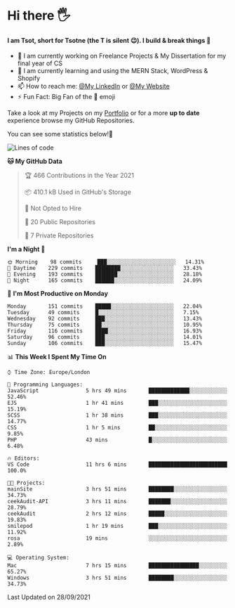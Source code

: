 # Hi there :raised_hand_with_fingers_splayed:
#### I am Tsot, short for Tsotne (the T is silent :wink:). I build & break things :space_invader:
- :telescope: I am currently working on Freelance Projects & My Dissertation for my final year of CS
- :seedling: I am currently learning and using the MERN Stack, WordPress & Shopify
- :mailbox: How to reach me: [@My LinkedIn](https://www.linkedin.com/in/tsotne-gvadzabia/) or [@My Website](https://tsotnegvadzabia.me/contact)
- :zap: Fun Fact: Big Fan of the :space_invader: emoji

Take a look at my Projects on my [Portfolio](https://tsotne.co.uk/) or for a more **up to date** experience browse my GitHub Repositories.

You can see some statistics below!:space_invader:
<!--START_SECTION:waka-->
![Lines of code](https://img.shields.io/badge/From%20Hello%20World%20I%27ve%20Written-3.5%20million%20lines%20of%20code-blue)

**🐱 My GitHub Data** 

> 🏆 466 Contributions in the Year 2021
 > 
> 📦 410.1 kB Used in GitHub's Storage 
 > 
> 🚫 Not Opted to Hire
 > 
> 📜 20 Public Repositories 
 > 
> 🔑 7 Private Repositories  
 > 
**I'm a Night 🦉** 

```text
🌞 Morning    98 commits     ███░░░░░░░░░░░░░░░░░░░░░░   14.31% 
🌆 Daytime    229 commits    ████████░░░░░░░░░░░░░░░░░   33.43% 
🌃 Evening    193 commits    ███████░░░░░░░░░░░░░░░░░░   28.18% 
🌙 Night      165 commits    ██████░░░░░░░░░░░░░░░░░░░   24.09%

```
📅 **I'm Most Productive on Monday** 

```text
Monday       151 commits    █████░░░░░░░░░░░░░░░░░░░░   22.04% 
Tuesday      49 commits     █░░░░░░░░░░░░░░░░░░░░░░░░   7.15% 
Wednesday    92 commits     ███░░░░░░░░░░░░░░░░░░░░░░   13.43% 
Thursday     75 commits     ██░░░░░░░░░░░░░░░░░░░░░░░   10.95% 
Friday       116 commits    ████░░░░░░░░░░░░░░░░░░░░░   16.93% 
Saturday     96 commits     ███░░░░░░░░░░░░░░░░░░░░░░   14.01% 
Sunday       106 commits    ███░░░░░░░░░░░░░░░░░░░░░░   15.47%

```


📊 **This Week I Spent My Time On** 

```text
⌚︎ Time Zone: Europe/London

💬 Programming Languages: 
JavaScript               5 hrs 49 mins       █████████████░░░░░░░░░░░░   52.46% 
EJS                      1 hr 41 mins        ███░░░░░░░░░░░░░░░░░░░░░░   15.19% 
SCSS                     1 hr 38 mins        ███░░░░░░░░░░░░░░░░░░░░░░   14.77% 
CSS                      1 hr 5 mins         ██░░░░░░░░░░░░░░░░░░░░░░░   9.85% 
PHP                      43 mins             █░░░░░░░░░░░░░░░░░░░░░░░░   6.48%

🔥 Editors: 
VS Code                  11 hrs 6 mins       █████████████████████████   100.0%

🐱‍💻 Projects: 
mainSite                 3 hrs 51 mins       ████████░░░░░░░░░░░░░░░░░   34.73% 
ceekAudit-API            3 hrs 11 mins       ███████░░░░░░░░░░░░░░░░░░   28.79% 
ceekAudit                2 hrs 12 mins       █████░░░░░░░░░░░░░░░░░░░░   19.83% 
smilepod                 1 hr 19 mins        ███░░░░░░░░░░░░░░░░░░░░░░   11.92% 
rosa                     19 mins             ░░░░░░░░░░░░░░░░░░░░░░░░░   2.89%

💻 Operating System: 
Mac                      7 hrs 15 mins       ████████████████░░░░░░░░░   65.27% 
Windows                  3 hrs 51 mins       ████████░░░░░░░░░░░░░░░░░   34.73%

```


 Last Updated on 28/09/2021
<!--END_SECTION:waka-->
